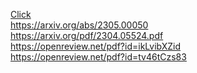<a href="./meme_papers.html" target="_blank">Click</a>
</br>https://arxiv.org/abs/2305.00050
</br>https://arxiv.org/pdf/2304.05524.pdf
</br>https://openreview.net/pdf?id=ikLvibXZid
</br>https://openreview.net/pdf?id=tv46tCzs83
